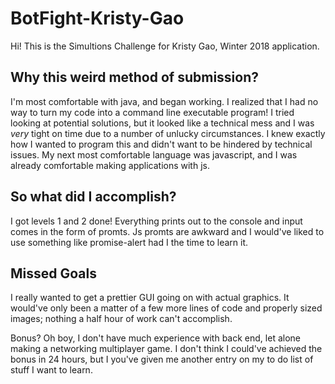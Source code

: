 # BotFight-Kristy-Gao
Hi! This is the Simultions Challenge for Kristy Gao, Winter 2018 application.
## Why this weird method of submission?
I'm most comfortable with java, and began working. I realized that I had no way to turn my code into a command line executable program! I tried looking at potential solutions, but it looked like a technical mess and I was *very* tight on time due to a number of unlucky circumstances. I knew exactly how I wanted to program this and didn't want to be hindered by technical issues. My next most comfortable language was javascript, and I was already comfortable making applications with js.

## So what did I accomplish?
I got levels 1 and 2 done! Everything prints out to the console and input comes in the form of promts. Js promts are awkward and I would've liked to use something like promise-alert had I the time to learn it.

## Missed Goals
I really wanted to get a prettier GUI going on with actual graphics. It would've only been a matter of a few more lines of code and properly sized images; nothing a half hour of work can't accomplish.  

Bonus? Oh boy, I don't have much experience with back end, let alone making a networking multiplayer game. I don't think I could've achieved the bonus in 24 hours, but I you've given me another entry on my to do list of stuff I want to learn. 
